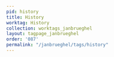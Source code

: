 ```yaml
---
pid: history
title: History
worktag: History
collection: worktags_janbrueghel
layout: tagpage_janbrueghel
order: '087'
permalink: "/janbrueghel/tags/history"
---
```

